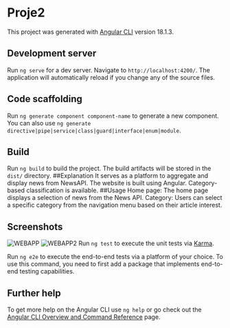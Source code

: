# Proje2

This project was generated with [Angular CLI](https://github.com/angular/angular-cli) version 18.1.3.

## Development server

Run `ng serve` for a dev server. Navigate to `http://localhost:4200/`. The application will automatically reload if you change any of the source files.

## Code scaffolding

Run `ng generate component component-name` to generate a new component. You can also use `ng generate directive|pipe|service|class|guard|interface|enum|module`.

## Build

Run `ng build` to build the project. The build artifacts will be stored in the `dist/` directory.
##Explanation
It serves as a platform to aggregate and display news from NewsAPI. The website is built using Angular. Category-based classification is available.
##Usage
Home page: The home page displays a selection of news from the News API.
Category: Users can select a specific category from the navigation menu based on their article interest.
## Screenshots
![WEBAPP](https://github.com/user-attachments/assets/1063caea-c4d1-4749-aff5-492372a05b14)
![WEBAPP2](https://github.com/user-attachments/assets/f0daf462-da6a-467e-b4aa-359b70a98667)
Run `ng test` to execute the unit tests via [Karma](https://karma-runner.github.io).



Run `ng e2e` to execute the end-to-end tests via a platform of your choice. To use this command, you need to first add a package that implements end-to-end testing capabilities.

## Further help

To get more help on the Angular CLI use `ng help` or go check out the [Angular CLI Overview and Command Reference](https://angular.dev/tools/cli) page.
